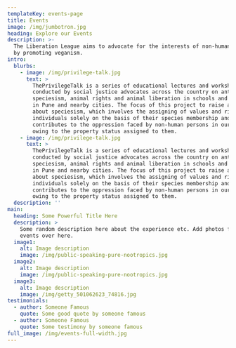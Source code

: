 ```yaml
---
templateKey: events-page
title: Events
image: /img/jumbotron.jpg
heading: Explore our Events
description: >-
  The Liberation League aims to advocate for the interests of non-human persons
  by promoting veganism.
intro:
  blurbs:
    - image: /img/privilege-talk.jpg
      text: >
        ThePrivilegeTalk is a series of educational lectures and workshops
        conducted by social justice advocates across the country on anti-
        speciesism, animal rights and animal liberation in schools and colleges
        in Pune and nearby cities. The focus of this project to raise awareness
        about speciesism, which involves the assigning of values and rights to
        individuals solely on the basis of their species membership and how it
        contributes to the oppression faced by non-human persons in our society
        owing to the property status assigned to them.
    - image: /img/privilege-talk.jpg
      text: >
        ThePrivilegeTalk is a series of educational lectures and workshops
        conducted by social justice advocates across the country on anti-
        speciesism, animal rights and animal liberation in schools and colleges
        in Pune and nearby cities. The focus of this project to raise awareness
        about speciesism, which involves the assigning of values and rights to
        individuals solely on the basis of their species membership and how it
        contributes to the oppression faced by non-human persons in our society
        owing to the property status assigned to them.
  description: ''
main:
  heading: Some Powerful Title Here
  description: >
    Some random description here about the experience etc. Add photos from real
    events over here.
  image1:
    alt: Image description
    image: /img/public-speaking-pure-nootropics.jpg
  image2:
    alt: Image description
    image: /img/public-speaking-pure-nootropics.jpg
  image3:
    alt: Image description
    image: /img/getty_501062623_74816.jpg
testimonials:
  - author: Someone Famous
    quote: Some good quote by someone famous
  - author: Someone Famous
    quote: Some testimony by someone famous
full_image: /img/events-full-width.jpg
---
```


